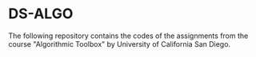 # DS-ALGO
The following repository contains the codes of the assignments from the course "Algorithmic Toolbox" by University of California San Diego.
